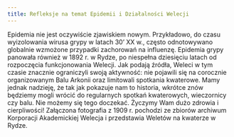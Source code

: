 ```yaml
---
title: Refleksje na temat Epidemii i Działalności Welecji  
---
```


Epidemia nie jest oczywiście zjawiskiem nowym. Przykładowo, do czasu wyizolowania wirusa grypy w latach 30’ XX w., często odnotowywano globalnie wzmożone przypadki zachorowań na influenzę. Epidemia grypy panowała również w 1892 r. w Rydze, po niespełna dziesięciu latach od rozpoczęcia funkcjonowania Welecji. Jak podają źródła, Weleci w tym czasie znacznie ograniczyli swoją aktywność: nie pojawili się na corocznie organizowanym Balu Arkonii oraz limitowali spotkania kwaterowe.
Mamy jednak nadzieję, że tak jak pokazuje nam to historia, wkrótce znów będziemy mogli wrócić do regularnych spotkań kwaterowych, wieczornicy czy balu.
Nie możemy się tego doczekać. Życzymy Wam dużo zdrowia i cierpliwości! 
Załączona fotografia z 1909 r. pochodzi ze zbiorów archiwum Korporacji Akademickiej Welecja i przedstawia Weletów na kwaterze w Rydze.

